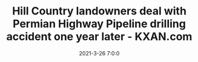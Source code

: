 ---
"title": "Hill Country landowners deal with Permian Highway Pipeline drilling accident one year later - KXAN.com"
"date": "2021-3-26 7:0:0"
"feed_name": "GOOGLENEWSDRILLING"
"feed_website": "https://news.google.com/search?q=drilling%2Bincident&hl=en-US&gl=US&ceid=US:en"
"feed_rss": "https://news.google.com/rss/search?q=drilling%2Bincident&hl=en-US&gl=US&ceid=US:en"
"link": "https://www.kxan.com/news/local/hill-country/hill-country-landowners-deal-with-permian-highway-pipeline-drilling-accident-one-year-later/"
"file": "_posts/2021-1-1-43e2f8a01dcc9a073eb92468490b29e2970fe537.md"
"accident": "0"
"drilling": "0"
---